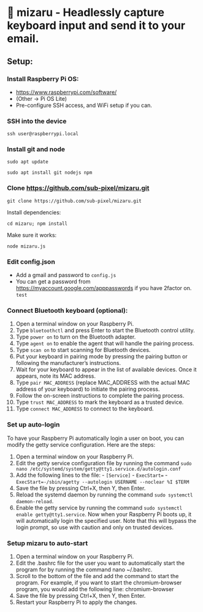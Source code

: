 # 🙈 mizaru - Headlessly capture keyboard input and send it to your email.


## Setup:

### Install Raspberry Pi OS:
- https://www.raspberrypi.com/software/
- (Other -> Pi OS Lite)
- Pre-configure SSH access, and WiFi setup if you can.

### SSH into the device
```
ssh user@raspberrypi.local
```

### Install git and node
```
sudo apt update
```
```
sudo apt install git nodejs npm
```

### Clone https://github.com/sub-pixel/mizaru.git
```
git clone https://github.com/sub-pixel/mizaru.git
```
Install dependencies:
```
cd mizaru; npm install
```
Make sure it works: 
```
node mizaru.js
```

### Edit config.json
- Add a gmail and password to `config.js`
- You can get a password from https://myaccount.google.com/apppasswords if you have 2factor on.
    `test`
    
### Connect Bluetooth keyboard (optional):
1. Open a terminal window on your Raspberry Pi.
2. Type `bluetoothctl` and press Enter to start the Bluetooth control utility.
3. Type `power on` to turn on the Bluetooth adapter.
4. Type `agent on` to enable the agent that will handle the pairing process.
5. Type `scan on` to start scanning for Bluetooth devices.
6. Put your keyboard in pairing mode by pressing the pairing button or following the manufacturer’s instructions.
7. Wait for your keyboard to appear in the list of available devices. Once it appears, note its MAC address.
8. Type `pair MAC_ADDRESS` (replace MAC_ADDRESS with the actual MAC address of your keyboard) to initiate the pairing process.
9. Follow the on-screen instructions to complete the pairing process.
10. Type `trust MAC_ADDRESS` to mark the keyboard as a trusted device.
11. Type `connect MAC_ADDRESS` to connect to the keyboard.

### Set up auto-login
To have your Raspberry Pi automatically login a user on boot, you can modify the ﻿getty service configuration. Here are the steps:

  1.	Open a terminal window on your Raspberry Pi.
  2.	Edit the getty service configuration file by running the command `sudo nano /etc/systemd/system/getty@tty1.service.d/autologin.conf`
  3.	Add the following lines to the file: 
    - `[Service]`
    - `ExecStart=`
    - `ExecStart=-/sbin/agetty --autologin USERNAME --noclear %I $TERM`
  4. Save the file by pressing Ctrl+X, then Y, then Enter.
  5. Reload the systemd daemon by running the command `sudo systemctl daemon-reload`.
  6. Enable the getty service by running the command `sudo systemctl enable getty@tty1.service`.
  Now when your Raspberry Pi boots up, it will automatically login the specified user. Note that this will bypass the login prompt, so use with caution and only on trusted devices.

### Setup mizaru to auto-start

1.	Open a terminal window on your Raspberry Pi.
2.	Edit the .bashrc file for the user you want to automatically start the program for by running the command ﻿nano ~/.bashrc.
3.	Scroll to the bottom of the file and add the command to start the program. For example, if you want to start the ﻿chromium-browser program, you would add the following line:
chromium-browser
4.	Save the file by pressing Ctrl+X, then Y, then Enter.
5.	Restart your Raspberry Pi to apply the changes.
